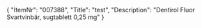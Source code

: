 {
  "ItemNr": "007388",
  "Title": "test",
  "Description": "Dentirol Fluor Svartvinbär, sugtablett 0,25 mg"
}